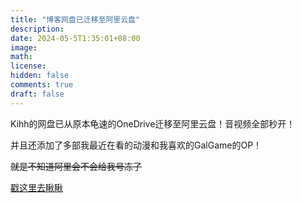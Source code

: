 ```yaml
---
title: "博客网盘已迁移至阿里云盘"
description: 
date: 2024-05-5T1:35:01+08:00
image: 
math: 
license: 
hidden: false
comments: true
draft: false
---
```


Kihh的网盘已从原本龟速的OneDrive迁移至阿里云盘！音视频全部秒开！

并且还添加了多部我最近在看的动漫和我喜欢的GalGame的OP！

~~就是不知道阿里会不会给我号冻了~~

[戳这里去瞅瞅](https://pan.kihh.xyz/)